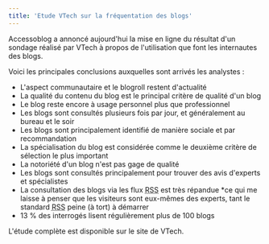 ```yaml
---
title: 'Etude VTech sur la fréquentation des blogs'
---
```


Accessoblog a annoncé aujourd'hui la mise en ligne du résultat d'un sondage réalisé par VTech à propos de l'utilisation que font les internautes des blogs.

Voici les principales conclusions auxquelles sont arrivés les analystes :

-   L'aspect communautaire et le blogroll restent d'actualité
-   La qualité du contenu du blog est le principal critère de qualité d'un blog
-   Le blog reste encore à usage personnel plus que professionnel
-   Les blogs sont consultés plusieurs fois par jour, et généralement au bureau et le soir
-   Les blogs sont principalement identifié de manière sociale et par recommandation
-   La spécialisation du blog est considérée comme le deuxième critère de sélection le plus important
-   La notoriété d'un blog n'est pas gage de qualité
-   Les blogs sont consultés principalement pour trouver des avis d'experts et spécialistes
-   La consultation des blogs via les flux <abbr title="Really Simple Syndication" lang="en">RSS</abbr> est très répandue \*ce qui me laisse à penser que les visiteurs sont eux-mêmes des experts, tant le standard <abbr title="Really Simple Syndication" lang="en">RSS</abbr> peine (à tort) à démarrer
-   13 % des interrogés lisent régulièrement plus de 100 blogs

L'étude complète est disponible sur le site de VTech.

